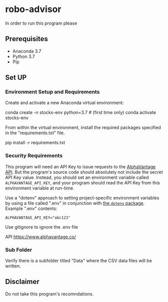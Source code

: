 # robo-advisor

In order to run this program please 


## Prerequisites

  + Anaconda 3.7
  + Python 3.7
  + Pip

## Set UP
### Environment Setup and Requirements 

Create and activate a new Anaconda virtual environment:


conda create -n stocks-env python=3.7 # (first time only)
conda activate stocks-env

From within the virtual environment, install the required packages specified in the "requirements.txt" file.


pip install -r requirements.txt

### Security Requirements

This program will need an API Key to issue requests to the [AlphaVantage API](https://www.alphavantage.co). But the program's source code should absolutely not include the secret API Key value. Instead, you should set an environment variable called `ALPHAVANTAGE_API_KEY`, and your program should read the API Key from this environment variable at run-time.

Use a "dotenv" approach to setting project-specific environment variables by using a file called ".env" in conjunction with [the `dotenv` package](/notes/python/packages/dotenv.md). Example ".env" contents:

```
ALPHAVANTAGE_API_KEY="abc123"
```

Use gitignore to ignore the .env file 

API https://www.alphavantage.co/


### Sub Folder
Verify there is a subfolder titled "Data" where the CSV data files will be written. 


## Disclaimer 
Do not take this program's recomndations. 


